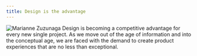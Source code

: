 ```yaml
---
title: Design is the advantage
---
```

![Marianne Zuzunaga](/img/avatarZUZU.jpg)
Design is becoming a competitive advantage for every new single project.
As we move out of the age of information and into the conceptual age, we are faced with the demand to create product experiences that are no less than exceptional.
